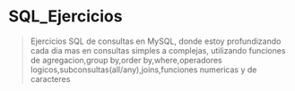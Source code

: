 # SQL_Ejercicios
>   Ejercicios SQL de consultas en MySQL, donde estoy profundizando cada dia mas en consultas simples a complejas, utilizando funciones de agregacion,group by,order by,where,operadores logicos,subconsultas(all/any),joins,funciones numericas y de caracteres


